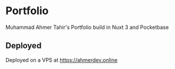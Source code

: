 # Portfolio
Muhammad Ahmer Tahir's Portfolio build in Nuxt 3 and Pocketbase

## Deployed
Deployed on a VPS at https://ahmerdev.online


